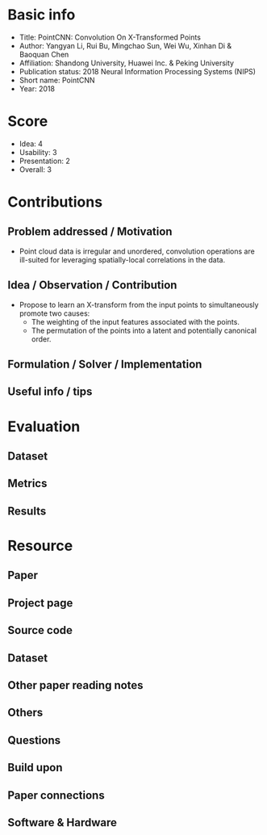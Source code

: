 # Basic info
- Title: PointCNN: Convolution On X-Transformed Points
- Author: Yangyan Li, Rui Bu, Mingchao Sun, Wei Wu, Xinhan Di & Baoquan Chen
- Affiliation: Shandong University, Huawei Inc. & Peking University
- Publication status: 2018 Neural Information Processing Systems (NIPS)
- Short name: PointCNN
- Year: 2018

# Score
- Idea: 4
- Usability: 3
- Presentation: 2
- Overall: 3

# Contributions
## Problem addressed / Motivation
- Point cloud data is irregular and unordered, convolution operations are ill-suited for leveraging spatially-local correlations in the data.

## Idea / Observation / Contribution
- Propose to learn an X-transform from the input points to simultaneously promote two causes:
  - The weighting of the input features associated with the points.
  - The permutation of the points into a latent and potentially canonical order.

## Formulation / Solver / Implementation


## Useful info / tips


# Evaluation
## Dataset


## Metrics


## Results


# Resource
## Paper


## Project page


## Source code


## Dataset


## Other paper reading notes


## Others


## Questions


## Build upon


## Paper connections


## Software & Hardware


